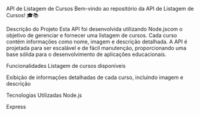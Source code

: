 API de Listagem de Cursos
Bem-vindo ao repositório da API de Listagem de Cursos! 🎓📚

Descrição do Projeto
Esta API foi desenvolvida utilizando Node.jscom o objetivo de gerenciar e fornecer uma listagem de cursos. Cada curso contém informações como nome, imagem e descrição detalhada. A API é projetada para ser escalável e de fácil manutenção, proporcionando uma base sólida para o desenvolvimento de aplicações educacionais.

Funcionalidades
Listagem de cursos disponíveis

Exibição de informações detalhadas de cada curso, incluindo imagem e descrição

Tecnologias Utilizadas
Node.js

Express
